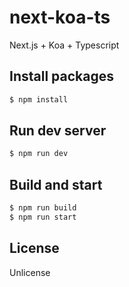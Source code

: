 # next-koa-ts

Next.js + Koa + Typescript

## Install packages

```bash
$ npm install
```

## Run dev server

```bash
$ npm run dev
```

## Build and start

```bash
$ npm run build
$ npm run start
```

## License

Unlicense

